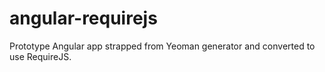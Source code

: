 angular-requirejs
=================

Prototype Angular app strapped from Yeoman generator and converted to use RequireJS.
